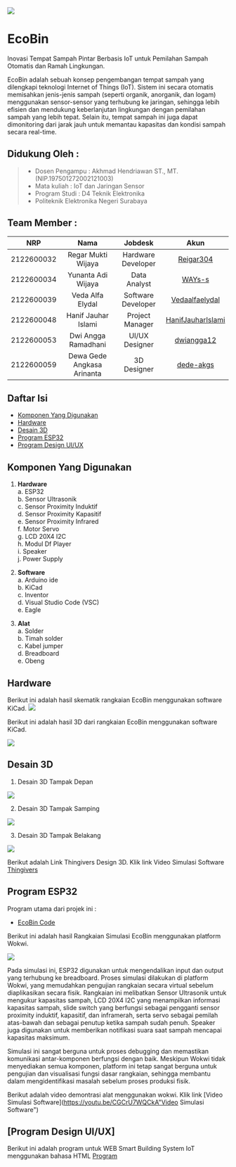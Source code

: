 <img src="Dokumentasi/Logo_EcoBin.png">

# EcoBin
Inovasi Tempat Sampah Pintar Berbasis IoT untuk Pemilahan Sampah Otomatis dan Ramah Lingkungan.

EcoBin adalah sebuah konsep pengembangan tempat sampah yang dilengkapi teknologi Internet of Things (IoT). Sistem ini secara otomatis memisahkan jenis-jenis sampah (seperti organik, anorganik, dan logam) menggunakan sensor-sensor yang terhubung ke jaringan, sehingga lebih efisien dan mendukung keberlanjutan lingkungan dengan pemilahan sampah yang lebih tepat. Selain itu, tempat sampah ini juga dapat dimonitoring dari jarak jauh untuk memantau kapasitas dan kondisi sampah secara real-time.

## Didukung Oleh :
>- Dosen Pengampu : Akhmad Hendriawan ST., MT. (NIP.197501272002121003)
>- Mata kuliah : IoT dan Jaringan Sensor
>- Program Studi : D4 Teknik Elektronika
>- Politeknik Elektronika Negeri Surabaya<br>

## Team Member :
|      NRP      |       Nama      |    Jobdesk    |   Akun |
| :-----------:|:----------------:| :------------:| :-----:|
| 2122600032    | Regar Mukti Wijaya  | Hardware Developer       | [Reigar304](https://github.com/Regar304)
| 2122600034    | Yunanta Adi Wijaya        |  Data Analyst | [WAYs-s](https://github.com/WAYs-s)
| 2122600039    | Veda Alfa Elydal        |    Software Developer      | [Vedaalfaelydal](https://github.com/Vedaalfaelydal)
| 2122600048    | Hanif Jauhar Islami              | Project Manager | [HanifJauharIslami](https://github.com/HanifJauharIslami)
| 2122600053    | Dwi Angga Ramadhani               | UI/UX Designer     | [dwiangga12](https://github.com/dwiangga12)
| 2122600059    | Dewa Gede Angkasa Arinanta              | 3D Designer     |[dede-akgs](https://github.com/dede-akgs)

## Daftar Isi
- [Komponen Yang Digunakan](#Komponen-Yang-Digunakan)
- [Hardware](#Hardware)
- [Desain 3D](#Desain-3D)
- [Program ESP32](#Program-ESP32)
- [Program Design UI/UX](#Pogram-Design-UI/UX)

 
## Komponen Yang Digunakan
1. **Hardware**<br>
    a. ESP32<br>
    b. Sensor Ultrasonik<br>
    c. Sensor Proximity Induktif<br>
    d. Sensor Proximity Kapasitif<br>
    e. Sensor Proximity Infrared<br>
    f. Motor Servo<br>
    g. LCD 20X4 I2C<br>
    h. Modul Df Player <br>
    i. Speaker <br>
    j. Power Supply <br>

2. **Software**<br>
    a. Arduino ide<br>
    b. KiCad<br>
    c. Inventor<br>
    d. Visual Studio Code (VSC)<br>
    e. Eagle<br>

3. **Alat**<br>
    a. Solder<br>
    b. Timah solder<br>
    c. Kabel jumper<br>
    d. Breadboard<br>
    e. Obeng<br>
 
## Hardware

Berikut ini adalah hasil skematik rangkaian EcoBin menggunakan software KiCad.
<img src="Dokumentasi/Smart Building SCH.png">

Berikut ini adalah hasil 3D dari  rangkaian EcoBin menggunakan software KiCad.

<img src="Dokumentasi/Smart Building.jpg">

## Desain 3D

1. Desain 3D Tampak Depan <br>
<img src="Desain 3D EcoBin/Desain 3D - Tampak Depan.png">

2. Desain 3D Tampak Samping <br>
<img src="Desain 3D EcoBin/Desain 3D Terbuka - Tampak Sudut.png">

3. Desain 3D Tampak Belakang <br>
<img src="Desain 3D EcoBin/Desain 3D - Tampak Belakang.png">

Berikut adalah Link Thingivers Design 3D. Klik link Video Simulasi Software [Thingivers](https://www.thingiverse.com/thing:6796394)


## Program ESP32

Program utama dari projek ini :
- [EcoBin Code](https://github.com/HanifJauharIslami/EcoBin/blob/f4bee43d3d4f70b857a67019edb6326d1a9f5407/Source%20Code%20ESP/Source%20Code%20ESP32.ino)

Berikut ini adalah hasil Rangkaian Simulasi EcoBin menggunakan platform Wokwi.

<img src="Dokumentasi/Gambar Rangakain di Wokwi.png">

Pada simulasi ini, ESP32 digunakan untuk mengendalikan input dan output yang terhubung ke breadboard. Proses simulasi dilakukan di platform Wokwi, yang memudahkan pengujian rangkaian secara virtual sebelum diaplikasikan secara fisik. Rangkaian ini melibatkan Sensor Ultrasonik untuk mengukur kapasitas sampah, LCD 20X4 I2C yang menampilkan informasi kapasitas sampah, slide switch yang berfungsi sebagai pengganti sensor proximity induktif, kapasitif, dan inframerah, serta servo sebagai pemilah atas-bawah dan sebagai penutup ketika sampah sudah penuh. Speaker juga digunakan untuk memberikan notifikasi suara saat sampah mencapai kapasitas maksimum.

Simulasi ini sangat berguna untuk proses debugging dan memastikan komunikasi antar-komponen berfungsi dengan baik. Meskipun Wokwi tidak menyediakan semua komponen, platform ini tetap sangat berguna untuk pengujian dan visualisasi fungsi dasar rangkaian, sehingga membantu dalam mengidentifikasi masalah sebelum proses produksi fisik.

Berikut adalah video demontrasi alat menggunakan wokwi. Klik link [Video Simulasi Software](https://youtu.be/CGCrU7WQCkA"Video Simulasi Software")

## [Program Design UI/UX]

Berikut ini adalah program untuk WEB Smart Building System IoT menggunakan bahasa HTML [Program](https://github.com/NurRohmatHidayat/Smart-Building-Solution/tree/main/UI/UX%20Designer)
